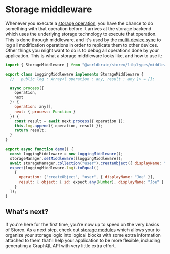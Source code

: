 # Storage middleware

Whenever you execute a [storage operation](/guides/storage-operations/), you have the chance to do something with that operation before it arrives at the storage backend which uses the underlying storage technology to execute that operation. This is done through middleware, and it's used by the [multi-device sync](/guides/multi-device-sync/) to log all modification operations in order to replicate them to other devices. Other things you might want to do is to debug all operations done by your application. This is what a storage middleware looks like, and how to use it:

```js
import { StorageMiddleware } from "@worldbrain/storex/lib/types/middleware";

export class LoggingMiddleware implements StorageMiddleware {
  //   public log : Array<{ operation : any, result : any }> = [];

  async process({
    operation,
    next
  }: {
    operation: any[],
    next: { process: Function }
  }) {
    const result = await next.process({ operation });
    this.log.append({ operation, result });
    return result;
  }
}

export async function demo() {
  const loggingMiddleware = new LoggingMiddleware();
  storageManager.setMiddleware([loggingMiddleware]);
  await storageManager.collection("user").createObject({ displayName: "Joe" });
  expect(loggingMiddleware.log).toEqual([
    {
      operation: ["createObject", "user", { displayName: "Joe" }],
      result: { object: { id: expect.any(Number), displayName: "Joe" } }
    }
  ]);
}
```

## What's next?

If you're here for the first time, you're now up to speed on the very basics of Storex. As a next step, check out [storage modules](/guides/storage-modules/) which allows your to organize your storage logic into logical blocks with some extra information attached to them that'll help your application to be more flexible, including generating a GraphQL API with very little extra effort.
